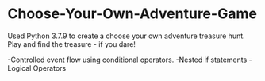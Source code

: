 # Choose-Your-Own-Adventure-Game
Used Python 3.7.9 to create a choose your own adventure treasure hunt. Play and find the treasure - if you dare!

-Controlled event flow using conditional operators. 
-Nested if statements
-Logical Operators
